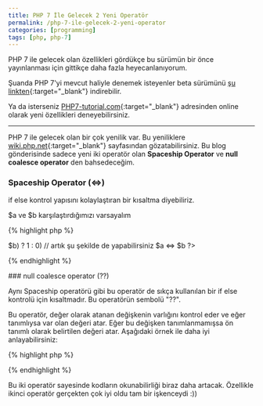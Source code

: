 ```yaml
---
title: PHP 7 İle Gelecek 2 Yeni Operatör
permalink: /php-7-ile-gelecek-2-yeni-operator
categories: [programming]
tags: [php, php-7]
---
```


PHP 7 ile gelecek olan özellikleri gördükçe bu sürümün bir önce yayınlanması için gittikçe daha fazla heyecanlanıyorum.

Şuanda PHP 7'yi mevcut haliyle denemek isteyenler beta sürümünü [şu linkten](http://php.net/index.php#id2015-07-24-1){:target="_blank"} indirebilir. 

Ya da isterseniz [PHP7-tutorial.com](http://php7-tutorial.com/){:target="_blank"} adresinden online olarak yeni özellikleri deneyebilirsiniz.

<hr>

PHP 7 ile gelecek olan bir çok yenilik var. Bu yeniliklere [wiki.php.net](https://wiki.php.net/rfc#php_70){:target="_blank"} sayfasından gözatabilirsiniz. Bu blog gönderisinde sadece yeni iki operatör olan **Spaceship Operator** ve **null coalesce operator** den bahsedeceğim.

### Spaceship Operator (<=>)

if else kontrol yapısını kolaylaştıran bir kısaltma diyebiliriz. 

$a ve $b karşılaştırdığımızı varsayalım

{% highlight php %}
<?php  
  // eski yol
  ($a < $b) ? -1 : (($a > $b) ? 1 : 0)

  // artık şu şekilde de yapabilirsiniz
  $a <=> $b
?>
{% endhighlight %}

### null coalesce operator (??)

Aynı Spaceship operatörü gibi bu operatör de sıkça kullanılan bir if else kontrolü için kısaltmadır.
Bu operatörün sembolü "??".

Bu operatör, değer olarak atanan değişkenin varlığını kontrol eder ve eğer tanımlıysa var olan değeri atar. Eğer bu değişken tanımlanmamışsa ön tanımlı olarak belirtilen değeri atar. Aşağıdaki örnek ile daha iyi anlayabilirsiniz:

{% highlight php %}
<?php  
  // eski yol
  $a = (isset($b)) ? $b : '0';

  // yeni yol
  $a = $b ?? 0;
?>
{% endhighlight %}

Bu iki operatör sayesinde kodların okunabilirliği biraz daha artacak. Özellikle ikinci operatör gerçekten çok iyi oldu tam bir işkenceydi :))